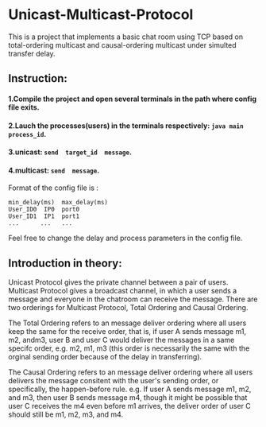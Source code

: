 # Unicast-Multicast-Protocol
This is a project that implements a basic chat room using TCP based on total-ordering multicast and causal-ordering multicast under simulted transfer delay.

## Instruction:
#### 1.Compile the project and open several terminals in the path where config file exits.
#### 2.Lauch the processes(users) in the terminals respectively: `java main process_id`.
#### 3.unicast: `send  target_id  message`.
#### 4.multicast: `send  message`.

Format of the config file is :
  ```
  min_delay(ms)  max_delay(ms)
  User_ID0  IP0  port0
  User_ID1  IP1  port1
  ...      ...   ...
```
Feel free to change the delay and process parameters in the config file.

## Introduction in theory:
Unicast Protocol gives the private channel between a pair of users.
Multicast Protocol gives a broadcast channel, in which a user sends a message and everyone in the chatroom can receive the message. There are two orderings for Multicast Protocol, Total Ordering and Causal Ordering. 

The Total Ordering refers to an message deliver ordering where all users keep the same for the receive order, that is, if user A sends message m1, m2, andm3, user B and user C would deliver the messages in a same specifc order, e.g. m2, m1, m3 (this order is necessarily the same with the orginal sending order because of the delay in transferring).

The Causal Ordering refers to an message deliver ordering where all users delivers the message consitent with the user's sending order, or specifically, the happen-before rule. e.g. If user A sends message m1, m2, and m3, then user B sends message m4, though it might be possible that user C receives the m4 even before m1 arrives, the deliver order of user C should still be m1, m2, m3, and m4.
